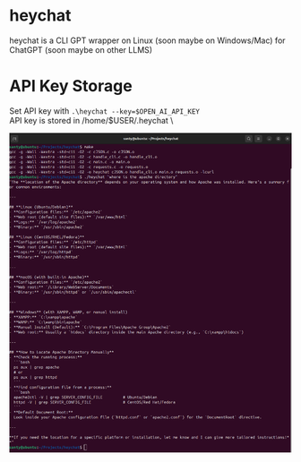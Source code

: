 # heychat
heychat is a CLI GPT wrapper on Linux (soon maybe on Windows/Mac) for ChatGPT (soon maybe on other LLMS)

# API Key Storage
Set API key with `.\heychat --key=$OPEN_AI_API_KEY` \
API key is stored in /home/$USER/.heychat \

![alt text](https://github.com/felixg318/heychat/blob/33d534494f444857d5575b2b705a0f510b9f9641/example.png)
